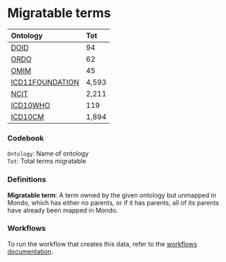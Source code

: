 # Migratable terms
| Ontology                                        | Tot   |
|:------------------------------------------------|:------|
| [DOID](./migrate_doid.md)                       | 94    |
| [ORDO](./migrate_ordo.md)                       | 62    |
| [OMIM](./migrate_omim.md)                       | 45    |
| [ICD11FOUNDATION](./migrate_icd11foundation.md) | 4,593 |
| [NCIT](./migrate_ncit.md)                       | 2,211 |
| [ICD10WHO](./migrate_icd10who.md)               | 119   |
| [ICD10CM](./migrate_icd10cm.md)                 | 1,894 |

### Codebook
`Ontology`: Name of ontology    
`Tot`: Total terms migratable

### Definitions
**Migratable term**: A term owned by the given ontology but unmapped in Mondo, which has either no parents, or if it has 
parents, all of its parents have already been mapped in Mondo.

### Workflows
To run the workflow that creates this data, refer to the [workflows documentation](../developer/workflows.md).